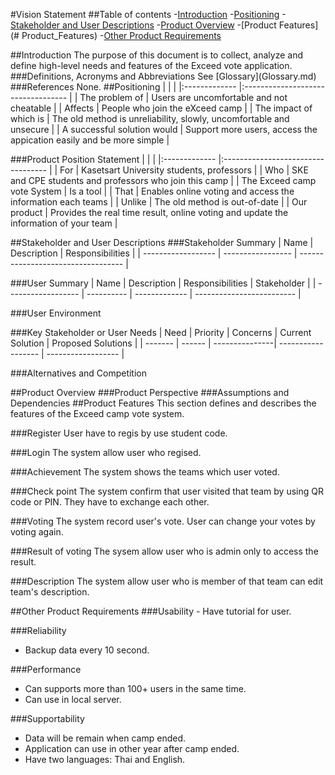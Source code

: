 #Vision Statement
##Table of contents
-[Introduction](#Introduction)
-[Positioning](#Positioning)
-[Stakeholder and User Descriptions](#Stakeholder_and_User_Descriptions)
-[Product Overview](#Product_Overview)
-[Product Features](# Product_Features)
-[Other Product Requirements](#Other_Product_Requirements)

<a name="Introduction"/>
##Introduction
The purpose of this document is to collect, analyze and define high-level needs and features of the Exceed vote application.
###Definitions, Acronyms and Abbreviations
See [Glossary](Glossary.md)
###References
None.

<a name="Positioning"/>
##Positioning
| | |
|:------------- |:---------------------------------- |
| The problem of | Users are uncomfortable and not cheatable |
| Affects | People who join the eXceed camp |
| The impact of which is | The old method is unreliability, slowly, uncomfortable and unsecure  |
| A successful solution would | Support more users, access the appication easily and be more simple |

###Product Position Statement
| | |
|:------------- |:---------------------------------- |
| For | Kasetsart University students, professors |
| Who | SKE and CPE students and professors who join this camp |
| The Exceed camp vote System | Is a tool |
| That | Enables online voting and access the information each teams |
| Unlike | The old method is  out-of-date |
| Our product | Provides the real time result, online voting and update the information of your team |

<a name="Stakeholder_and_User_Descriptions"/>
##Stakeholder and User Descriptions
###Stakeholder Summary
| Name | Description | Responsibilities |
| ------------------ | ----------------- | ---------------------------------- | 

###User Summary
| Name | Description | Responsibilities | Stakeholder |
| ------------------ | ---------- | ------------- | ------------------------- |

###User Environment


###Key Stakeholder or User Needs
| Need | Priority | Concerns | Current Solution | Proposed Solutions |
| ------- | ------ | ---------------| ------------------ | ------------------ |


###Alternatives and Competition

<a name="Product_Overview"/>
##Product Overview
###Product Perspective
###Assumptions and Dependencies

<a name="Product_Features"/>
##Product Features
This section defines and describes the features of the Exceed camp vote system.

###Register
User have to regis by use student code.

###Login
The system allow user who regised.

###Achievement
The system shows the teams which user voted. 

###Check point
The system confirm that user visited that team by using QR code or PIN. They have to exchange each other.   

###Voting
The system record user's vote. User can change your votes by voting again.

###Result of voting
The sysem allow user who is admin only to access the result.

###Description
The system allow user who is member of that team can edit team's description.

<a name="Other_Product_Requirements"/>
##Other Product Requirements
###Usability
- Have tutorial for user.

###Reliability
- Backup data every 10 second.

###Performance
- Can supports more than 100+ users in the same time.
- Can use in local server.

###Supportability
- Data will be remain when camp ended.
- Application can use in other year after camp ended.
- Have two languages: Thai and English.


